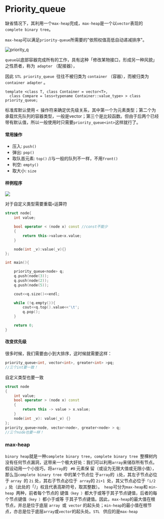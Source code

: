 # Priority_queue

缺省情况下，其利用一个`max-heap`完成，`max-heap`是一个以`vector`表现的`complete binary tree`。

`max-heap`可以满足`priority-queue`所需要的"依照权值高低自动递减排序"。

![priority_q](C:\Users\user\Desktop\研究生\学习\C&C++\STL标准库\img\priority_q.png)

`queue`以底部容器完成所有的工作，具有这种「修改某物接口，形成另一种风貌」 之性质者，称为` adapter` （配接器），

因此  `STL priority_queue `往往不被归类为 `container` （容器），而被归类为`container adapter` 。 

```
template <class T, class Container = vector<T>,
  class Compare = less<typename Container::value_type> > class priority_queue;
```

标准库默认使用 `< `操作符来确定优先级关系，其中第一个为元素类型；第二个为承载优先队列的容器类型，一般是vector；第三个是比较函数。但由于后两个已经带有默认值，所以一般使用时只需要`priority_queue<int>`这样就行了。

#### 常用操作

- 压入: `push()`
- 弹出: `pop()`
- 取队首元素: `top()` //与一般的队列不一样，不用`front()`
- 判空: `empty()`
- 取大小: `size`

#### 样例程序

![](C:\Users\user\Desktop\研究生\学习\C&C++\STL标准库\img\s_code.png)

对于自定义类型需要重载`<`运算符

```c++
struct node{
    int value;

    bool operator < (node x) const //const不能少
    {
        return this->value<x.value;
    }

    node(int _v):value(_v){}
};

int main(){

    priority_queue<node> q;
    q.push(node(3));
    q.push(node(2));
    q.push(node(5));

    cout<<q.size()<<endl;

    while (!q.empty()){
        cout<<q.top().value<<'\t';
        q.pop();
    }

    return 0;
}
```

#### 改变优先级

很多时候，我们需要由小到大排序，这时候就需要这样：

```c++
priority_queue<int, vector<int>, greater<int> >pq;
//三个int要一致！
```

自定义类型也要一致

```c++
struct node
{
	int value;
	bool operator > (node x) const
	{
		return this -> value > x.value;
	}
	node(int _v): value(_v) {}
};
priority_queue<node, vector<node>, greater<node> > q;
//三个node也要一样！
```

### max-heap

`binary heap`就是一种`complete binary tree`，`complete binary tree `整棵树内没有任何节点漏洞，这带来一个极大好处：我们可以利用`array`来储存所有节点。假设动用一个小技巧，将`array`的 ` #0` 元素保 留（或设为无限大值或无限小值），那么当`complete binary tree `中的某个节点位 于`array`的` i`处，其左子节点必位于 `array `的 `2i` 处，其右子节点必位于` array`的 `2i+1 `处，其父节点必位于`「i/2 」`处（此处的「/」权且代表高斯符号，取其整数）。` heap`可分为`max-heap`和 `min-heap `两种，前者每个节点的 键值`（key ）`都大于或等于其子节点键值，后者的每个节点键值`（key ）`都小于或等 于其子节点键值。因此，`max-heap`的最大值在根节点，并总是位于底层 `array `或` vector` 的起头处；`min-heap`的最小值在根节点，亦总是位于底层`array`或` vector `的起头处。`STL ` 供应的是`max-heap`

